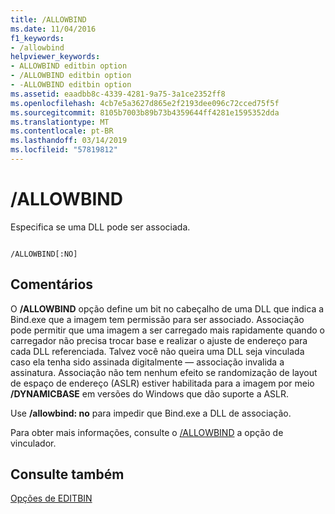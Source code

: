 ```yaml
---
title: /ALLOWBIND
ms.date: 11/04/2016
f1_keywords:
- /allowbind
helpviewer_keywords:
- ALLOWBIND editbin option
- /ALLOWBIND editbin option
- -ALLOWBIND editbin option
ms.assetid: eaadbb8c-4339-4281-9a75-3a1ce2352ff8
ms.openlocfilehash: 4cb7e5a3627d865e2f2193dee096c72cced75f5f
ms.sourcegitcommit: 8105b7003b89b73b4359644ff4281e1595352dda
ms.translationtype: MT
ms.contentlocale: pt-BR
ms.lasthandoff: 03/14/2019
ms.locfileid: "57819812"
---
```

# <a name="allowbind"></a>/ALLOWBIND

Especifica se uma DLL pode ser associada.

```

/ALLOWBIND[:NO]
```

## <a name="remarks"></a>Comentários

O **/ALLOWBIND** opção define um bit no cabeçalho de uma DLL que indica a Bind.exe que a imagem tem permissão para ser associado. Associação pode permitir que uma imagem a ser carregado mais rapidamente quando o carregador não precisa trocar base e realizar o ajuste de endereço para cada DLL referenciada. Talvez você não queira uma DLL seja vinculada caso ela tenha sido assinada digitalmente — associação invalida a assinatura. Associação não tem nenhum efeito se randomização de layout de espaço de endereço (ASLR) estiver habilitada para a imagem por meio **/DYNAMICBASE** em versões do Windows que dão suporte a ASLR.

Use **/allowbind: no** para impedir que Bind.exe a DLL de associação.

Para obter mais informações, consulte o [/ALLOWBIND](allowbind-prevent-dll-binding.md) a opção de vinculador.

## <a name="see-also"></a>Consulte também

[Opções de EDITBIN](editbin-options.md)
